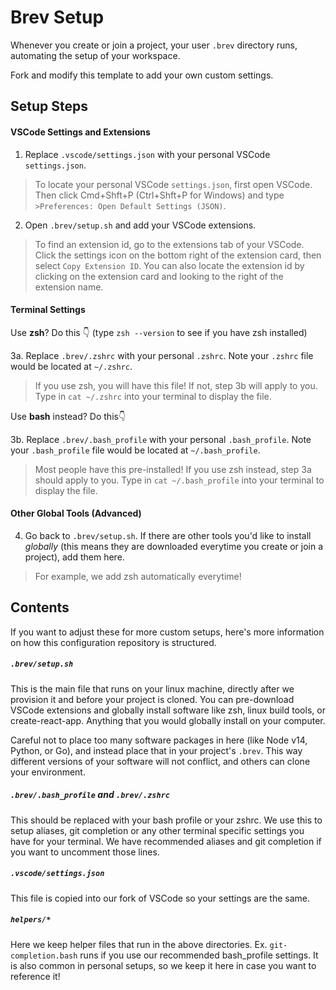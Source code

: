 # Brev Setup

Whenever you create or join a project, your user `.brev` directory runs, automating the setup of your workspace.

Fork and modify this template to add your own custom settings.

## Setup Steps

#### VSCode Settings and Extensions
1. Replace `.vscode/settings.json` with your personal VSCode `settings.json`.
> To locate your personal VSCode `settings.json`, first open VSCode. Then click Cmd+Shft+P (Ctrl+Shft+P for Windows) and type `>Preferences: Open Default Settings (JSON)`.

2. Open `.brev/setup.sh` and add your VSCode extensions.
> To find an extension id, go to the extensions tab of your VSCode. Click the settings icon on the bottom right of the extension card, then select `Copy Extension ID`. You can also locate the extension id by clicking on the extension card and looking to the right of the extension name.

#### Terminal Settings

Use **zsh**? Do this 👇 (type `zsh --version` to see if you have zsh installed)

3a. Replace `.brev/.zshrc` with your personal `.zshrc`. Note your `.zshrc` file would be located at `~/.zshrc`.
> If you use zsh, you will have this file! If not, step 3b will apply to you. Type in `cat ~/.zshrc` into your terminal to display the file.


Use **bash** instead? Do this👇

3b. Replace `.brev/.bash_profile` with your personal `.bash_profile`. Note your `.bash_profile` file would be located at `~/.bash_profile`.
> Most people have this pre-installed! If you use zsh instead, step 3a should apply to you. Type in `cat ~/.bash_profile` into your terminal to display the file. 

#### Other Global Tools (Advanced)
4. Go back to `.brev/setup.sh`. If there are other tools you'd like to install *globally* (this means they are downloaded everytime you create or join a project), add them here.
> For example, we add zsh automatically everytime!

## Contents

If you want to adjust these for more custom setups, here's more information on how this configuration repository is structured.

##### `.brev/setup.sh`
This is the main file that runs on your linux machine, directly after we provision it and before your project is cloned.
You can pre-download VSCode extensions and globally install software like zsh, linux build tools, or create-react-app. Anything that you would globally install on your computer.

Careful not to place too many software packages in here (like Node v14, Python, or Go), and instead place that in your project's `.brev`. This way different versions of your software will not conflict, and others can clone your environment.

##### `.brev/.bash_profile` and `.brev/.zshrc`
This should be replaced with your bash profile or your zshrc. We use this to setup aliases, git completion or any other terminal specific settings you have for your terminal.
We have recommended aliases and git completion if you want to uncomment those lines.

##### `.vscode/settings.json`
This file is copied into our fork of VSCode so your settings are the same.

##### `helpers/*`
Here we keep helper files that run in the above directories. Ex. `git-completion.bash` runs if you use our recommended bash_profile settings. It is also common in personal setups, so we keep it here in case you want to reference it!
